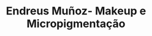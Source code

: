 ---
title: "Endreus Muñoz- Makeup e Micropigmentação"
url: /santa-cruz/endreus-munoz-makeup-e-micropigmentacao/
shop: Kosmetik
---